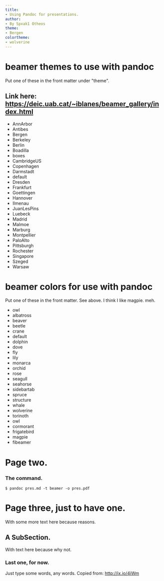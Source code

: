 ```yaml
---
title:
- Using Pandoc for presentations.
author:
- By Spxak1 Otheos
theme:
- Bergen
colortheme:
- wolverine
---
```

# beamer themes to use with pandoc

Put one of these in the front matter under "theme".

## Link here: https://deic.uab.cat/~iblanes/beamer_gallery/index.html

* AnnArbor
* Antibes
* Bergen
* Berkeley
* Berlin
* Boadilla
* boxes
* CambridgeUS
* Copenhagen
* Darmstadt
* default
* Dresden
* Frankfurt
* Goettingen
* Hannover
* Ilmenau
* JuanLesPins
* Luebeck
* Madrid
* Malmoe
* Marburg
* Montpellier
* PaloAlto
* Pittsburgh
* Rochester
* Singapore
* Szeged
* Warsaw


# beamer colors for use with pandoc

Put one of these in the front matter.
See above. I think I like magpie. meh.

* owl
* albatross
* beaver
* beetle
* crane
* default
* dolphin
* dove
* fly
* lily
* monarca
* orchid
* rose
* seagull
* seahorse
* sidebartab
* spruce
* structure
* whale
* wolverine
* torinoth
* owl
* cormorant
* frigatebird
* magpie
* fibeamer


# Page two.
### The command.

    $ pandoc pres.md -t beamer -o pres.pdf

# Page three, just to have one.

With some more text here
because reasons.

## A SubSection.
With text here
because why not.

### Last one, for now.

Just type some words, any words. Copied from: http://ix.io/4iWm

